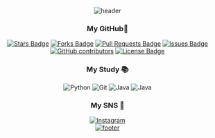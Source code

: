 <div align="center">  

![header](https://capsule-render.vercel.app/api?type=Slice&color=A3DCBE&height=300&section=header&text=DongBin%20Gu&fontSize=90&desc=Dongyang%20Mirae%20University&descSize=30desc=Desc&descAlignY=80)  


### My GitHub🌱
<a href="https://github.com/9dongb/9dongb/stargazers"><img src="https://img.shields.io/github/stars/9dongb/9dongb" alt="Stars Badge"/></a>
<a href="https://github.com/9dongb/9dongb/network/members"><img src="https://img.shields.io/github/forks/9dongb/9dongb" alt="Forks Badge"/></a>
<a href="https://github.com/9dongb/9dongb/pulls"><img src="https://img.shields.io/github/issues-pr/9dongb/9dongb" alt="Pull Requests Badge"/></a>
<a href="https://github.com/9dongb/9dongb/issues"><img src="https://img.shields.io/github/issues/9dongb/9dongb" alt="Issues Badge"/></a>
<a href="https://github.com/9dongb/9dongb/graphs/contributors"><img alt="GitHub contributors" src="https://img.shields.io/github/contributors/9dongb/9dongb?color=2b9348"></a>
<a href="https://github.com/9dongb/9dongb/blob/master/LICENSE"><img src="https://img.shields.io/github/license/9dongb/9dongb?color=2b9348" alt="License Badge"/></a>


### My Study 📚
<img alt="Python" src ="https://img.shields.io/badge/Python-3776AB.svg?&style=for-the-badge&logo=Python&logoColor=white"/> <img alt="Git" src ="https://img.shields.io/badge/Git-F05032.svg?&style=for-the-badge&logo=Git&logoColor=white"/> <img alt="Java" src ="https://img.shields.io/badge/HTML-E34F26.svg?&style=for-the-badge&logo=HTML5&logoColor=white"/> <img alt="Java" src ="https://img.shields.io/badge/JavaScript-F7DF1E.svg?&style=for-the-badge&logo=JavaScript&logoColor=white"/>

### My SNS 💬
<a href="https://www.instagram.com/9_dong_b"><img alt="Instagram" src ="https://img.shields.io/badge/Instagram-E4405F.svg?&style=for-the-badge&logo=Instagram&logoColor=white&link=https://www.instagram.com/9_dong_b"/>  
![footer](https://capsule-render.vercel.app/api?type=Slice&color=A3DCBE&height=200&section=footer&text=%20&fontSize=90)
</div>

<!--
**9dongb/9dongb** is a ✨ _special_ ✨ repository because its `README.md` (this file) appears on your GitHub profile.

Here are some ideas to get you started:

- 🔭 I’m currently working on ...
- 🌱 I’m currently learning ...
- 👯 I’m looking to collaborate on ...
- 🤔 I’m looking for help with ...
- 💬 Ask me about ...
- 📫 How to reach me: ...
- 😄 Pronouns: ...
- ⚡ Fun fact: ...
-->
